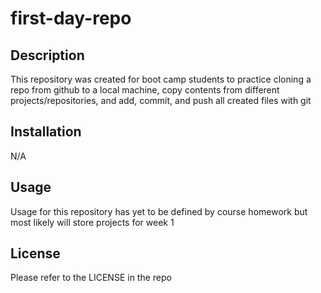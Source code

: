 # first-day-repo

## Description 

This repository was created for boot camp students to practice cloning a repo from github to a local machine, copy contents from different projects/repositories, and add, commit, and push all created files with git 

## Installation

N/A

## Usage

Usage for this repository has yet to be defined by course homework but most likely will store projects for week 1 

## License 

Please refer to the LICENSE in the repo 